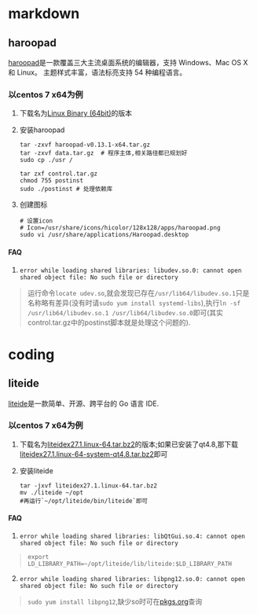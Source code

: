 # markdown

## haroopad

[haroopad](http://pad.haroopress.com/user.html)是一款覆盖三大主流桌面系统的编辑器，支持 Windows、Mac OS X 和 Linux。 主题样式丰富，语法标亮支持 54 种编程语言。

### 以centos 7 x64为例

1. 下载名为[Linux Binary (64bit)]()的版本
2. 安装haroopad

	```shell
	tar -zxvf haroopad-v0.13.1-x64.tar.gz
	tar -zxvf data.tar.gz  # 程序主体,相关路径都已规划好
	sudo cp ./usr /

	tar zxf control.tar.gz
	chmod 755 postinst
	sudo ./postinst # 处理依赖库
	```
3. 创建图标
	```shell
    # 设置icon
    # Icon=/usr/share/icons/hicolor/128x128/apps/haroopad.png
    sudo vi /usr/share/applications/Haroopad.desktop
    ```
    
#### FAQ

1. `error while loading shared libraries: libudev.so.0: cannot open shared object file: No such file or directory`

>运行命令`locate udev.so`,就会发现已存在`/usr/lib64/libudev.so.1`只是名称略有差异(没有时请`sudo yum install systemd-libs`),执行`ln -sf /usr/lib64/libudev.so.1 /usr/lib64/libudev.so.0`即可(其实control.tar.gz中的postinst脚本就是处理这个问题的).

# coding

## liteide

[liteide](https://github.com/visualfc/liteide)是一款简单、开源、跨平台的 Go 语言 IDE.

### 以centos 7 x64为例

1. 下载名为[liteidex27.1.linux-64.tar.bz2](http://sourceforge.net/projects/liteide/files/X27.1/)的版本;如果已安装了qt4.8,那下载[liteidex27.1.linux-64-system-qt4.8.tar.bz2]()即可
2. 安装liteide

	```shell
	tar -jxvf liteidex27.1.linux-64.tar.bz2
	mv ./liteide ~/opt
    #再运行`~/opt/liteide/bin/liteide`即可
	```
    
#### FAQ

1. `error while loading shared libraries: libQtGui.so.4: cannot open shared object file: No such file or directory`

>`export LD_LIBRARY_PATH=~/opt/liteide/lib/liteide:$LD_LIBRARY_PATH`

2. `error while loading shared libraries: libpng12.so.0: cannot open shared object file: No such file or directory`

>`sudo yum install libpng12`,缺少so时可在[pkgs.org](http://pkgs.org)查询

